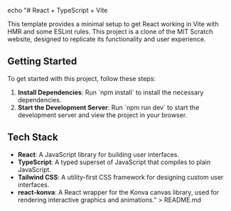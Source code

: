 echo "# React + TypeScript + Vite

This template provides a minimal setup to get React working in Vite with HMR and some ESLint rules. This project is a clone of the MIT Scratch website, designed to replicate its functionality and user experience.

## Getting Started

To get started with this project, follow these steps:

1. **Install Dependencies**: Run \`npm install\` to install the necessary dependencies.
2. **Start the Development Server**: Run \`npm run dev\` to start the development server and view the project in your browser.

## Tech Stack

- **React**: A JavaScript library for building user interfaces.
- **TypeScript**: A typed superset of JavaScript that compiles to plain JavaScript.
- **Tailwind CSS**: A utility-first CSS framework for designing custom user interfaces.
- **react-konva**: A React wrapper for the Konva canvas library, used for rendering interactive graphics and animations." > README.md
